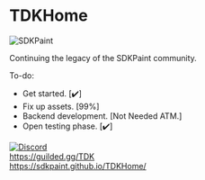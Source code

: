 # TDKHome
<p><img align="center" src="https://avatars.githubusercontent.com/u/130017968?s=200&v=4" alt="SDKPaint" /></p>


Continuing the legacy of the SDKPaint community.

To-do:
- Get started. [✔️]
- Fix up assets. [99%]
- Backend development. [Not Needed ATM.]
- Open testing phase. [✔️]

[![Discord](https://tinyurl.com/y7uedc33)](https://discord.gg/VhfM3UncBB)<br>
https://guilded.gg/TDK<br>
https://sdkpaint.github.io/TDKHome/
